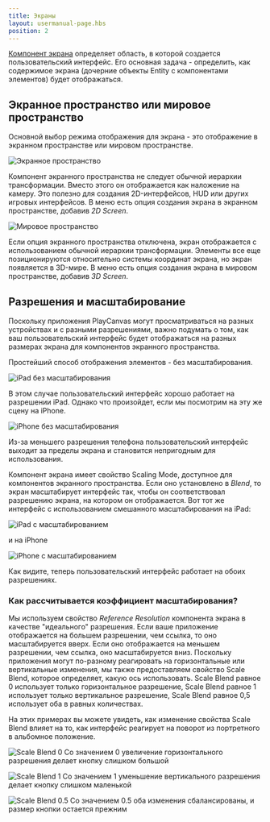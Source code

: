 ```yaml
---
title: Экраны
layout: usermanual-page.hbs
position: 2
---
```


[Компонент экрана][1] определяет область, в которой создается пользовательский интерфейс. Его основная задача - определить, как содержимое экрана (дочерние объекты Entity с компонентами элементов) будет отображаться.

## Экранное пространство или мировое пространство

Основной выбор режима отображения для экрана - это отображение в экранном пространстве или мировом пространстве.

![Экранное пространство][2]

Компонент экранного пространства не следует обычной иерархии трансформации. Вместо этого он отображается как наложение на камеру. Это полезно для создания 2D-интерфейсов, HUD или других игровых интерфейсов. В меню есть опция создания экрана в экранном пространстве, добавив *2D Screen*.

![Мировое пространство][3]

Если опция экранного пространства отключена, экран отображается с использованием обычной иерархии трансформации. Элементы все еще позиционируются относительно системы координат экрана, но экран появляется в 3D-мире. В меню есть опция создания экрана в мировом пространстве, добавив *3D Screen*.

## Разрешения и масштабирование

Поскольку приложения PlayCanvas могут просматриваться на разных устройствах и с разными разрешениями, важно подумать о том, как ваш пользовательский интерфейс будет отображаться на разных размерах экрана для компонентов экранного пространства.

Простейший способ отображения элементов - без масштабирования.

![iPad без масштабирования][4]

В этом случае пользовательский интерфейс хорошо работает на разрешении iPad. Однако что произойдет, если мы посмотрим на эту же сцену на iPhone.

![iPhone без масштабирования][6]

Из-за меньшего разрешения телефона пользовательский интерфейс выходит за пределы экрана и становится непригодным для использования.

Компонент экрана имеет свойство Scaling Mode, доступное для компонентов экранного пространства. Если оно установлено в *Blend*, то экран масштабирует интерфейс так, чтобы он соответствовал разрешению экрана, на котором он отображается. Вот тот же интерфейс с использованием смешанного масштабирования на iPad:

![iPad с масштабированием][5]

и на iPhone

![iPhone с масштабированием][7]

Как видите, теперь пользовательский интерфейс работает на обоих разрешениях.

### Как рассчитывается коэффициент масштабирования?

Мы используем свойство *Reference Resolution* компонента экрана в качестве "идеального" разрешения. Если ваше приложение отображается на большем разрешении, чем ссылка, то оно масштабируется вверх. Если оно отображается на меньшем разрешении, чем ссылка, оно масштабируется вниз. Поскольку приложения могут по-разному реагировать на горизонтальные или вертикальные изменения, мы также предоставляем свойство Scale Blend, которое определяет, какую ось использовать. Scale Blend равное 0 использует только горизонтальное разрешение, Scale Blend равное 1 использует только вертикальное разрешение, Scale Blend равное 0,5 использует оба в равных количествах.

На этих примерах вы можете увидеть, как изменение свойства Scale Blend влияет на то, как интерфейс реагирует на поворот из портретного в альбомное положение.

![Scale Blend 0][8]
Со значением 0 увеличение горизонтального разрешения делает кнопку слишком большой

![Scale Blend 1][10]
Со значением 1 уменьшение вертикального разрешения делает кнопку слишком маленькой

![Scale Blend 0.5][9]
Со значением 0.5 оба изменения сбалансированы, и размер кнопки остается прежним

[1]: /user-manual/packs/components/screen
[2]: /images/user-manual/user-interface/screens/screen-space-viewport.png
[3]: /images/user-manual/user-interface/screens/world-space-viewport.png
[4]: /images/user-manual/user-interface/screens/ipad-no-scaling.png
[5]: /images/user-manual/user-interface/screens/ipad-scaling.png
[6]: /images/user-manual/user-interface/screens/iphone-no-scaling.png
[7]: /images/user-manual/user-interface/screens/iphone-scaling.png
[8]: /images/user-manual/user-interface/screens/scale-blend-0.png
[9]: /images/user-manual/user-interface/screens/scale-blend-0.5.png
[10]: /images/user-manual/user-interface/screens/scale-blend-1.png
